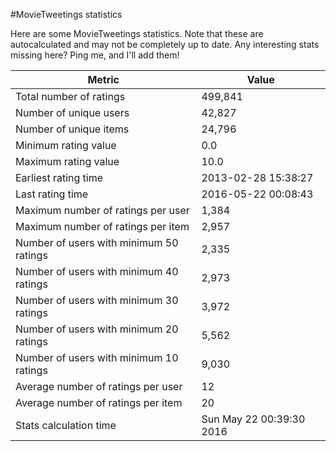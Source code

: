 #MovieTweetings statistics

Here are some MovieTweetings statistics. Note that these are autocalculated and may not be completely up to date. Any interesting stats missing here? Ping me, and I'll add them!

Metric | Value
--- | ---
Total number of ratings                 | 499,841
Number of unique users                  | 42,827
Number of unique items                  | 24,796
Minimum rating value                    | 0.0
Maximum rating value                    | 10.0
Earliest rating time                    | 2013-02-28 15:38:27
Last rating time                        | 2016-05-22 00:08:43
Maximum number of ratings per user      | 1,384
Maximum number of ratings per item      | 2,957
Number of users with minimum 50 ratings | 2,335
Number of users with minimum 40 ratings | 2,973
Number of users with minimum 30 ratings | 3,972
Number of users with minimum 20 ratings | 5,562
Number of users with minimum 10 ratings | 9,030
Average number of ratings per user      | 12
Average number of ratings per item      | 20
Stats calculation time                  | Sun May 22 00:39:30 2016

